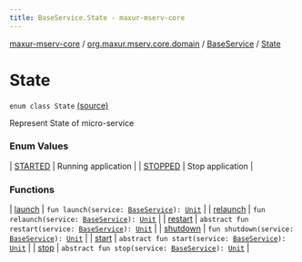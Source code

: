 ```yaml
---
title: BaseService.State - maxur-mserv-core
---
```


[maxur-mserv-core](../../../index.html) / [org.maxur.mserv.core.domain](../../index.html) / [BaseService](../index.html) / [State](.)

# State

`enum class State` [(source)](https://github.com/myunusov/maxur-mserv/tree/master/maxur-mserv-core/src/main/kotlin/org/maxur/mserv/core/domain/BaseService.kt#L61)

Represent State of micro-service

### Enum Values

| [STARTED](-s-t-a-r-t-e-d/index.html) | Running application |
| [STOPPED](-s-t-o-p-p-e-d/index.html) | Stop application |

### Functions

| [launch](launch.html) | `fun launch(service: `[`BaseService`](../index.html)`): `[`Unit`](https://kotlinlang.org/api/latest/jvm/stdlib/kotlin/-unit/index.html) |
| [relaunch](relaunch.html) | `fun relaunch(service: `[`BaseService`](../index.html)`): `[`Unit`](https://kotlinlang.org/api/latest/jvm/stdlib/kotlin/-unit/index.html) |
| [restart](restart.html) | `abstract fun restart(service: `[`BaseService`](../index.html)`): `[`Unit`](https://kotlinlang.org/api/latest/jvm/stdlib/kotlin/-unit/index.html) |
| [shutdown](shutdown.html) | `fun shutdown(service: `[`BaseService`](../index.html)`): `[`Unit`](https://kotlinlang.org/api/latest/jvm/stdlib/kotlin/-unit/index.html) |
| [start](start.html) | `abstract fun start(service: `[`BaseService`](../index.html)`): `[`Unit`](https://kotlinlang.org/api/latest/jvm/stdlib/kotlin/-unit/index.html) |
| [stop](stop.html) | `abstract fun stop(service: `[`BaseService`](../index.html)`): `[`Unit`](https://kotlinlang.org/api/latest/jvm/stdlib/kotlin/-unit/index.html) |

